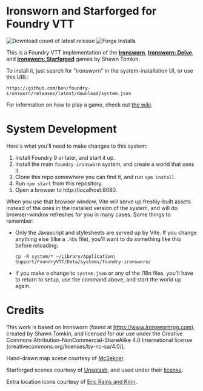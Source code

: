 # Ironsworn and Starforged for Foundry VTT

![Download count of latest release](https://img.shields.io/github/downloads/ben/foundry-ironsworn/latest/total)
![Forge Installs](https://img.shields.io/badge/dynamic/json?label=Forge%20Installs&query=package.installs&suffix=%25&url=https%3A%2F%2Fforge-vtt.com%2Fapi%2Fbazaar%2Fpackage%2Ffoundry-ironsworn)

This is a Foundry VTT implementation of the [**Ironsworn**](https://www.ironswornrpg.com/products-ironsworn), [**Ironsworn: Delve**](https://www.ironswornrpg.com/product-ironsworn-delve), and [**Ironsworn: Starforged**](https://getstarforged.com) games by Shawn Tomkin.

To install it, just search for "ironsworn" in the system-installation UI, or use this URL:

```
https://github.com/ben/foundry-ironsworn/releases/latest/download/system.json
```

For information on how to play a game, check out [the wiki](https://github.com/ben/foundry-ironsworn/wiki/Getting-Started).

# System Development

Here's what you'll need to make changes to this system:

1. Install Foundry 9 or later, and start it up.
2. Install the main `foundry-ironsworn` system, and create a world that uses it.
3. Clone this repo somewhere you can find it, and run `npm install`.
4. Run `npm start` from this repository.
5. Open a browser to http://localhost:8080.

When you use that browser window, Vite will serve up freshly-built assets instead of the ones in the installed version of the system, and will do browser-window refreshes for you in many cases.
Some things to remember:

- Only the Javascript and stylesheets are served up by Vite. If you change anything else (like a `.hbs` file), you'll want to do something like this before reloading:
  ```
  cp -R system/* ~/Library/Application\ Support/FoundryVTT/Data/systems/foundry-ironsworn/
  ```
- If you make a change to `system.json` or any of the I18n files, you'll have to return to setup, use the command above, and start the world up again.

# Credits

This work is based on Ironsworn (found at https://www.ironswornrpg.com), created by Shawn Tomkin, and licensed for our use under the Creative Commons Attribution-NonCommercial-ShareAlike 4.0 International license (creativecommons.org/licenses/by-nc-sa/4.0/).

Hand-drawn map scene courtesy of [McSekcer](https://www.reddit.com/user/McSekcer/).

Starforged scenes courtesy of [Unsplash](https://unsplash.com), and used under their [license](https://unsplash.com/license).

Extra location icons courtesy of [Eric Rains and Kirin](https://github.com/ben/foundry-ironsworn/pull/485).
